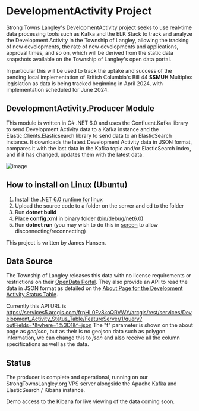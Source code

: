 # DevelopmentActivity Project
Strong Towns Langley's DevelopmentActivity project seeks to use real-time data processing tools such as Kafka and the ELK Stack to track and analyze the Development Activity in the Township of Langley, allowing the tracking of new developments, the rate of new developments and applications, approval times, and so on, which will be derived from the static data snapshots available on the Township of Langley's open data portal.

In particular this will be used to track the uptake and success of the pending local implementation of British Columbia's Bill 44 **SSMUH** Multiplex legislation as data is being tracked beginning in April 2024, with implementation scheduled for June 2024.

## DevelopmentActivity.Producer Module
This module is written in C# .NET 6.0 and uses the Confluent.Kafka library to send Development Activity data to a Kafka instance and the Elastic.Clients.Elasticsearch library to send data to an ElasticSearch instance. It downloads the latest Development Activity data in JSON format, compares it with the last data in the Kafka topic and/or ElasticSearch index, and if it has changed, updates them with the latest data.

![image](https://github.com/StrongTownsLangley/DevelopmentActivity.Producer/assets/160652425/f181bce6-9107-4d53-9cb0-a488e766086a)

## How to install on Linux (Ubuntu)
1. Install the [.NET 6.0 runtime for linux]([https://learn.microsoft.com/en-us/dotnet/core/install/linux-ubuntu-install?pivots=os-linux-ubuntu-2004&tabs=dotnet6)
2. Upload the source code to a folder on the server and cd to the folder
3. Run **dotnet build**
4. Place **config.xml** in binary folder (bin/debug/net6.0)
5. Run **dotnet run** (you may wish to do this in [screen](https://www.gnu.org/software/screen/manual/screen.html) to allow disconnecting/reconnecting)   

This project is written by James Hansen.

## Data Source
The Township of Langley releases this data with no license requirements or restrictions on their [OpenData Portal](https://data-tol.opendata.arcgis.com/). They also provide an API to read the data in JSON format as detailed on the [About Page for the Development Activity Status Table](https://data-tol.opendata.arcgis.com/datasets/TOL::development-activity-status-table/about). 

Currently this API URL is
https://services5.arcgis.com/frpHL0Fv8koQRVWY/arcgis/rest/services/Development_Activity_Status_Table/FeatureServer/1/query?outFields=*&where=1%3D1&f=json
The "f" parameter is shown on the about page as *geojson*, but as their is no geojson data such as polygon information, we can change this to *json* and also receive all the column specifications as well as the data.

## Status
The producer is complete and operational, running on our StrongTownsLangley.org VPS server alongside the Apache Kafka and ElasticSearch / Kibana instance.

Demo access to the Kibana for live viewing of the data coming soon.
